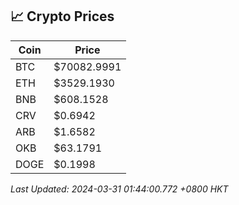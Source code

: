 ## 📈 Crypto Prices

| Coin | Price |
| ---- | ----- |
| BTC | $70082.9991 |
| ETH | $3529.1930 |
| BNB | $608.1528 |
| CRV | $0.6942 |
| ARB | $1.6582 |
| OKB | $63.1791 |
| DOGE | $0.1998 |

_Last Updated: 2024-03-31 01:44:00.772 +0800 HKT_